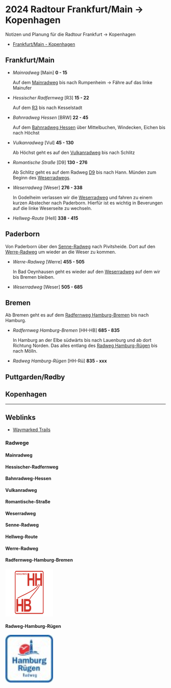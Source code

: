 [modeline]: # ( vim: set fenc=utf-8 filetype=markdown ts=3 sts=3 sw=3 expandtab: )
# 2024 Radtour Frankfurt/Main -> Kopenhagen

Notizen und Planung für die Radtour Frankfurt -> Kopenhagen

- [Frankfurt/Main - Kopenhagen](https://bkrtr.de/2cOzM)

## Frankfurt/Main

- *Mainradweg* [Main] __0 - 15__

   Auf dem [Mainradweg](#Mainradweg) bis nach Rumpenheim -> Fähre auf das linke Mainufer

- *Hessischer Radfernweg* [R3] __15 - 22__
   
   Auf dem [R3](#Hessischer-Radfernweg) bis nach Kesselstadt

- *Bahnradweg Hessen* [BRW] __22 - 45__
   
   Auf dem [Bahnradweg Hessen](#Bahnradweg-Hessen) über Mittelbuchen, Windecken, Eichen bis nach Höchst

- *Vulkanradweg* [Vul] __45 - 130__
   
   Ab Höchst geht es auf den [Vulkanradweg](#Vulkanradweg) bis nach Schlitz

- *Romantische Straße* [D9] __130 - 276__
   
   Ab Schlitz geht es auf dem Radweg [D9](#Romantische-Straße) bis nach Hann. Münden zum Beginn des [Weserradwegs](#Weserradweg).

- *Weserradweg* [Weser] __276 - 338__
   
   In Godelheim verlassen wir die [Weserradweg](#Weserradweg) und fahren zu einem kurzen Abstecher nach Paderborn.
   Hierfür ist es wichtig in Beverungen auf die linke Weserseite zu wechseln.

- *Hellweg-Route* [Hell] __338 - 415__

## Paderborn
   
   Von Paderborn über den [Senne-Radweg](#Senne-Radweg) nach Pivitsheide. Dort auf den [Werre-Radweg](#Werre-Radweg) um wieder an die Weser zu kommen. 

- *Werre-Radweg* [Werre] __455 - 505__

   In Bad Oeynhausen geht es wieder auf den [Weserradweg](#Weserradweg) auf dem wir bis Bremen bleiben.

- *Weserradweg* [Weser] __505 - 685__ 

## Bremen

   Ab Bremen geht es auf dem [Radfernweg Hamburg-Bremen](#Radfernweg-Hamburg-Bremen) bis nach Hamburg.

- *Radfernweg Hamburg-Bremen* [HH-HB] __685 - 835__ 

   In Hamburg an der Elbe südwärts bis nach Lauenburg und ab dort Richtung Norden. Das alles entlang des 
   [Radweg Hamburg-Rügen](#Radweg-Hamburg-Rügen) bis nach Mölln.

- *Radweg Hamburg-Rügen* [HH-Rü] __835 - xxx__


## Puttgarden/Rødby

## Kopenhagen

---

## Weblinks

- [Waymarked Trails](https://cycling.waymarkedtrails.org/#)

### Radwege

#### Mainradweg

#### Hessischer-Radfernweg

#### Bahnradweg-Hessen

#### Vulkanradweg

#### Romantische-Straße

#### Weserradweg

#### Senne-Radweg

#### Hellweg-Route

#### Werre-Radweg

#### Radfernweg-Hamburg-Bremen

   <a href="https://www.nordwaerts.de/aktiv-entspannt/radfahren/radfernweg-hamburg-bremen/">

   <img src="assets/images/radfernweg-hamburg-bremen.png" alt="Radfernweg Hamburg-Bremen" width="150" height="150">

   </a>

#### Radweg-Hamburg-Rügen

   <a href="https://www.auf-nach-mv.de/radwandern/fernradwege/a-radweg-hamburg-ruegen">

   <img src="assets/images/radweg-hamburg-ruegen.png" alt="Radweg Hamburg-Rügen" width="150" height="150">

   </a>

